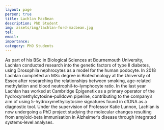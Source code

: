 ```yaml
---
layout: page
person: true
title: Lachlan MacBean
description: PhD Student
img: assets/img/lachlan-ford-macbean.jpg 
tel: 
email: 
importance: 
category: PhD Students
---
```


As part of his BSc in Biological Sciences at Bournemouth University, Lachlan conducted research into the genetic factors of type II diabetes, using Drosophila nephrocytes as a model for the human podocyte. In 2018 Lachlan completed an MSc degree in Biotechnology at the University of Essex after researching the relationships between smoking, age-related methylation and blood neutrophil-to-lymphocyte ratio. In the last year Lachlan has worked at Cambridge Epigenetix as a primary operator of the hydroxymethylcytosine-pulldown pipeline, contributing to the company’s aim of using 5-hydroxymethylcytosine signatures found in cfDNA as a diagnostic tool. Under the supervision of Professor Katie Lunnon, Lachlan is now undergoing a PhD project studying the molecular changes resulting from amyloid-beta immunisation in Alzheimer’s disease through integrated systems-level analyses.
